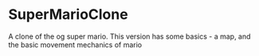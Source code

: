 # SuperMarioClone
A clone of the og super mario. This version has some basics - a map, and the basic movement mechanics of mario 
